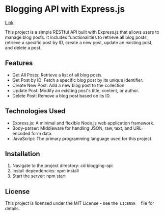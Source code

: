 # Blogging API with Express.js
[Link](http://localhost:3000/)


<p> This project is a simple RESTful API built with Express.js that allows users to manage blog posts. It includes functionalities to retrieve all blog posts, retrieve a specific post by ID, create a new post, update an existing post, and delete a post.</p>

<h2> Features </h2>
<ul>
  <li> Get All Posts: Retrieve a list of all blog posts.</li>
  <li> Get Post by ID: Fetch a specific blog post by its unique identifier.</li>
  <li> Create New Post: Add a new blog post to the collection.</li>
  <li> Update Post: Modify an existing post's title, content, or author.</li>
  <li> Delete Post: Remove a blog post based on its ID.</li>
</ul>

<h2> Technologies Used </h2>
<ul>
  <li> Express.js: A minimal and flexible Node.js web application framework.</li>
  <li> Body-parser: Middleware for handling JSON, raw, text, and URL-encoded form data.</li>
  <li> JavaScript: The primary programming language used for this project.</li>
</ul>


<h2> Installation </h2>
<ol>
  <li> Navigate to the project directory: cd blogging-api</li>
  <li> Install dependencies: npm install</li>
  <li> Start the server: npm start</li>
</ol>




<h2> License </h2>
<p> This project is licensed under the MIT License - see the<code> LICENSE  </code> file for details.</p>
